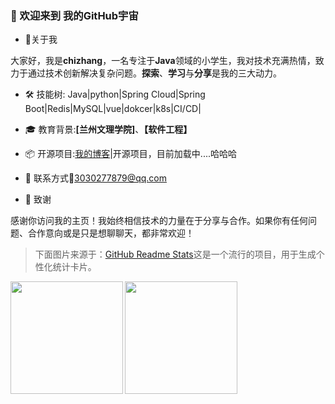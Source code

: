 ### 👋 欢迎来到 我的GitHub宇宙

- 🌟关于我

大家好，我是<strong>chizhang</strong>，一名专注于**Java**领域的小学生，我对技术充满热情，致力于通过技术创新解决复杂问题。**探索**、**学习**与**分享**是我的三大动力。

- 🛠  技能树:    Java|python|Spring Cloud|Spring Boot|Redis|MySQL|vue|dokcer|k8s|CI/CD|

- 🎓 教育背景:**[兰州文理学院]**、**【软件工程】**

- 📦 开源项目:[我的博客](https://chizhang977.github.io/justin/)|开源项目，目前加载中....哈哈哈

- 📨 联系方式:e-mail:3030277879@qq.com

- 🙏 致谢

感谢你访问我的主页！我始终相信技术的力量在于分享与合作。如果你有任何问题、合作意向或是只是想聊聊天，都非常欢迎！
> 下面图片来源于：[GitHub Readme Stats](https://github.com/anuraghazra/github-readme-stats?tab=readme-ov-file)这是一个流行的项目，用于生成个性化统计卡片。
<p float="left">
  <img align="left" height="180" src="https://github-readme-stats.vercel.app/api?username=chizhang977&show_icons=true&theme=midnight-purple&bg_color=30,4c004c,192032&title_color=fff&text_color=fff&icon_color=79ff97&count_private=true&include_all_commits=true&hide_border=true&line_height=24" />
  <img align="left" height="180" src="https://github-readme-stats.vercel.app/api/top-langs/?username=chizhang977&layout=compact&theme=cobalt&bg_color=30,192032,000000&title_color=fff&text_color=fff&hide_border=true" />
</p>
